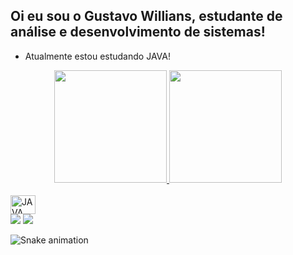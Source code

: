 ## Oi eu sou o Gustavo Willians, estudante de análise e desenvolvimento de sistemas!
 
 - Atualmente estou estudando JAVA!


<div align="center">
  <a href="https://github.com/GustavoWillians">
  <img height="180em" src="https://github-readme-stats.vercel.app/api?username=GustavoWillians&show_icons=true&theme=vision-friendly-dark&include_all_commits=true&count_private=true"/>
  <img height="180em" src="https://github-readme-stats.vercel.app/api/top-langs/?username=GustavoWillians&layout=compact&langs_count=7&theme=vision-friendly-dark"/>
  
</div>

<div style="display: inline_block"><br>
  <img align="center" alt="JAVA" height="30" width="40" src="https://cdn.jsdelivr.net/gh/devicons/devicon/icons/java/java-plain-wordmark.svg">
          
</div>

<div>  
  <a href = "mailto:guswillians@outlook.com"><img src="https://img.shields.io/badge/Microsoft_Outlook-0078D4?style=for-the-badge&logo=microsoft-outlook&logoColor=white" target="_blank"></a>
  <a href="https://www.linkedin.com/in/guswillians/" target="_blank"><img src="https://img.shields.io/badge/-LinkedIn-%230077B5?style=for-the-badge&logo=linkedin&logoColor=white" target="_blank"></a> 
 
 ![Snake animation](https://github.com/GustavoWillians)
 
</div>

                    
